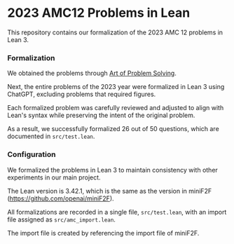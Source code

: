 # 2023 AMC12 Problems in Lean
This repository contains our formalization of the 2023 AMC 12 problems in Lean 3.

### Formalization
We obtained the problems through [Art of Problem Solving](https://artofproblemsolving.com/wiki/index.php/AMC_12_Problems_and_Solutions).

Next, the entire problems of the 2023 year were formalized in Lean 3 using ChatGPT, excluding problems that required figures.

Each formalized problem was carefully reviewed and adjusted to align with Lean's syntax while preserving the intent of the original problem.

As a result, we successfully formalized 26 out of 50 questions, which are documented in `src/test.lean`.

### Configuration
We formalized the problems in Lean 3 to maintain consistency with other experiments in our main project.

The Lean version is 3.42.1, which is the same as the version in miniF2F (https://github.com/openai/miniF2F).

All formalizations are recorded in a single file, `src/test.lean`, with an import file assigned as `src/amc_import.lean`.

The import file is created by referencing the import file of miniF2F.
